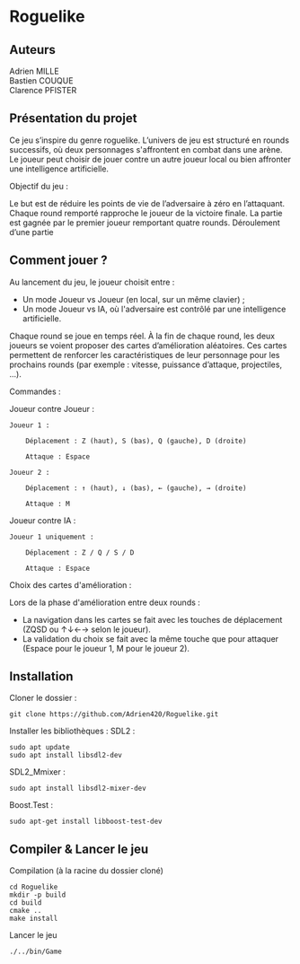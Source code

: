 # Roguelike

## Auteurs
Adrien MILLE  
Bastien COUQUE  
Clarence PFISTER  

## Présentation du projet

Ce jeu s’inspire du genre roguelike. L’univers de jeu est structuré en rounds successifs, où deux personnages s'affrontent en combat dans une arène. Le joueur peut choisir de jouer contre un autre joueur local ou bien affronter une intelligence artificielle.

Objectif du jeu :

Le but est de réduire les points de vie de l’adversaire à zéro en l’attaquant. Chaque round remporté rapproche le joueur de la victoire finale. La partie est gagnée par le premier joueur remportant quatre rounds.
Déroulement d’une partie

## Comment jouer ?

Au lancement du jeu, le joueur choisit entre :

- Un mode Joueur vs Joueur (en local, sur un même clavier) ;
- Un mode Joueur vs IA, où l'adversaire est contrôlé par une intelligence artificielle.

Chaque round se joue en temps réel. À la fin de chaque round, les deux joueurs se voient proposer des cartes d’amélioration aléatoires. Ces cartes permettent de renforcer les caractéristiques de leur personnage pour les prochains rounds (par exemple : vitesse, puissance d’attaque, projectiles, ...).

Commandes :

Joueur contre Joueur :

    Joueur 1 :

        Déplacement : Z (haut), S (bas), Q (gauche), D (droite)

        Attaque : Espace

    Joueur 2 :

        Déplacement : ↑ (haut), ↓ (bas), ← (gauche), → (droite)

        Attaque : M

Joueur contre IA :

    Joueur 1 uniquement :

        Déplacement : Z / Q / S / D

        Attaque : Espace

Choix des cartes d'amélioration :

Lors de la phase d'amélioration entre deux rounds :

- La navigation dans les cartes se fait avec les touches de déplacement (ZQSD ou ↑↓←→ selon le joueur).
- La validation du choix se fait avec la même touche que pour attaquer (Espace pour le joueur 1, M pour le joueur 2).

## Installation
Cloner le dossier :
```
git clone https://github.com/Adrien420/Roguelike.git
```

Installer les bibliothèques :
SDL2 :
```
sudo apt update
sudo apt install libsdl2-dev
```

SDL2_Mmixer : 
```
sudo apt install libsdl2-mixer-dev
```

Boost.Test : 
```
sudo apt-get install libboost-test-dev
```

## Compiler & Lancer le jeu
Compilation (à la racine du dossier cloné)
```
cd Roguelike
mkdir -p build
cd build
cmake ..
make install
```

Lancer le jeu
```
./../bin/Game
```
